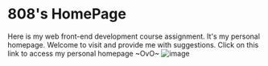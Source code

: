 # 808's HomePage
Here is my web front-end development course assignment. It's my personal homepage. Welcome to visit and provide me with suggestions.
Click on this link to access my personal homepage ~OvO~
![image](https://github.com/ZiYan416/808Page/assets/112842168/13cf90a7-c39f-48df-80c8-78e51087f8e7)

